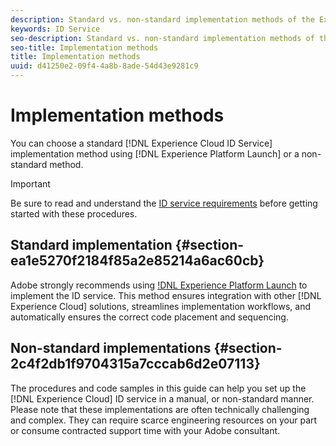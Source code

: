 ```yaml
---
description: Standard vs. non-standard implementation methods of the Experience Cloud Identity Service.
keywords: ID Service
seo-description: Standard vs. non-standard implementation methods of the Experience Cloud Identity Service.
seo-title: Implementation methods
title: Implementation methods
uuid: d41250e2-09f4-4a8b-8ade-54d43e9281c9
---
```


# Implementation methods

You can choose a standard [!DNL Experience Cloud ID Service] implementation method using [!DNL Experience Platform Launch] or a non-standard method.

>[!IMPORTANT]
>
>Be sure to read and understand the [ID service requirements](../reference/requirements.md) before getting started with these procedures.

## Standard implementation {#section-ea1e5270f2184f85a2e85214a6ac60cb}

Adobe strongly recommends using [!DNL Experience Platform Launch](https://docs.adobe.com/content/help/en/launch/using/implement/solutions/idservice-save.html) to implement the ID service. This method ensures integration with other [!DNL Experience Cloud] solutions, streamlines implementation workflows, and automatically ensures the correct code placement and sequencing.

## Non-standard implementations {#section-2c4f2db1f9704315a7cccab6d2e07113}

The procedures and code samples in this guide can help you set up the [!DNL Experience Cloud] ID service in a manual, or non-standard manner. Please note that these implementations are often technically challenging and complex. They can require scarce engineering resources on your part or consume contracted support time with your Adobe consultant.
